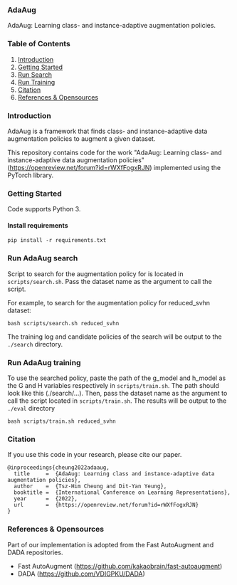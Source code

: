 ### AdaAug
AdaAug: Learning class- and instance-adaptive augmentation policies.

### Table of Contents

1. [Introduction](#introduction)
2. [Getting Started](#getting-started)
3. [Run Search](#run-adaaug-search)
4. [Run Training](#run-adaaug-training)
5. [Citation](#citation)
6. [References & Opensources](#references-&-opensources)

### Introduction

AdaAug is a framework that finds class- and instance-adaptive data augmentation policies to augment a given dataset.

This repository contains code for the work "AdaAug: Learning class- and instance-adaptive data augmentation policies" (https://openreview.net/forum?id=rWXfFogxRJN) implemented using the PyTorch library.

### Getting Started
Code supports Python 3.

####  Install requirements

```shell
pip install -r requirements.txt
```

### Run AdaAug search
Script to search for the augmentation policy for is located in `scripts/search.sh`. Pass the dataset name as the argument to call the script.

For example, to search for the augmentation policy for reduced_svhn dataset:

```shell
bash scripts/search.sh reduced_svhn
```

The training log and candidate policies of the search will be output to the `./search` directory.

### Run AdaAug training
To use the searched policy, paste the path of the g_model and h_model as the G and H variables respectively in `scripts/train.sh`. The path should look like this (./search/...). Then, pass the dataset name as the argument to call the script located in `scripts/train.sh`. The results will be output to the `./eval` directory

```shell
bash scripts/train.sh reduced_svhn
```

### Citation
If you use this code in your research, please cite our paper.
```
@inproceedings{cheung2022adaaug,
  title     =  {AdaAug: Learning class and instance-adaptive data augmentation policies},
  author    =  {Tsz-Him Cheung and Dit-Yan Yeung},
  booktitle =  {International Conference on Learning Representations},
  year      =  {2022},
  url       =  {https://openreview.net/forum?id=rWXfFogxRJN}
}
```

### References & Opensources
Part of our implementation is adopted from the Fast AutoAugment and DADA repositories.
- Fast AutoAugment (https://github.com/kakaobrain/fast-autoaugment)
- DADA (https://github.com/VDIGPKU/DADA)
